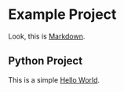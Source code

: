 # Example Project
Look, this is [Markdown](https://en.wikipedia.org/wiki/Markdown).

## Python Project
This is a simple [Hello World](./hello_world.py).
